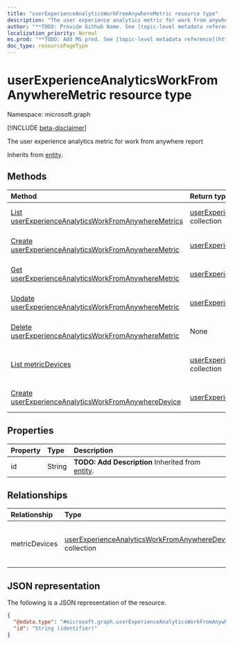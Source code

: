 ```yaml
---
title: "userExperienceAnalyticsWorkFromAnywhereMetric resource type"
description: "The user experience analytics metric for work from anywhere report"
author: "**TODO: Provide Github Name. See [topic-level metadata reference](https://msgo.azurewebsites.net/add/document/guidelines/metadata.html#topic-level-metadata)**"
localization_priority: Normal
ms.prod: "**TODO: Add MS prod. See [topic-level metadata reference](https://msgo.azurewebsites.net/add/document/guidelines/metadata.html#topic-level-metadata)**"
doc_type: resourcePageType
---
```


# userExperienceAnalyticsWorkFromAnywhereMetric resource type

Namespace: microsoft.graph

[!INCLUDE [beta-disclaimer](../../includes/beta-disclaimer.md)]

The user experience analytics metric for work from anywhere report


Inherits from [entity](../resources/entity.md).

## Methods
|Method|Return type|Description|
|:---|:---|:---|
|[List userExperienceAnalyticsWorkFromAnywhereMetrics](../api/userexperienceanalyticsworkfromanywheremetric-list.md)|[userExperienceAnalyticsWorkFromAnywhereMetric](../resources/userexperienceanalyticsworkfromanywheremetric.md) collection|Get a list of the [userExperienceAnalyticsWorkFromAnywhereMetric](../resources/userexperienceanalyticsworkfromanywheremetric.md) objects and their properties.|
|[Create userExperienceAnalyticsWorkFromAnywhereMetric](../api/userexperienceanalyticsworkfromanywheremetric-create.md)|[userExperienceAnalyticsWorkFromAnywhereMetric](../resources/userexperienceanalyticsworkfromanywheremetric.md)|Create a new [userExperienceAnalyticsWorkFromAnywhereMetric](../resources/userexperienceanalyticsworkfromanywheremetric.md) object.|
|[Get userExperienceAnalyticsWorkFromAnywhereMetric](../api/userexperienceanalyticsworkfromanywheremetric-get.md)|[userExperienceAnalyticsWorkFromAnywhereMetric](../resources/userexperienceanalyticsworkfromanywheremetric.md)|Read the properties and relationships of a [userExperienceAnalyticsWorkFromAnywhereMetric](../resources/userexperienceanalyticsworkfromanywheremetric.md) object.|
|[Update userExperienceAnalyticsWorkFromAnywhereMetric](../api/userexperienceanalyticsworkfromanywheremetric-update.md)|[userExperienceAnalyticsWorkFromAnywhereMetric](../resources/userexperienceanalyticsworkfromanywheremetric.md)|Update the properties of a [userExperienceAnalyticsWorkFromAnywhereMetric](../resources/userexperienceanalyticsworkfromanywheremetric.md) object.|
|[Delete userExperienceAnalyticsWorkFromAnywhereMetric](../api/userexperienceanalyticsworkfromanywheremetric-delete.md)|None|Deletes a [userExperienceAnalyticsWorkFromAnywhereMetric](../resources/userexperienceanalyticsworkfromanywheremetric.md) object.|
|[List metricDevices](../api/userexperienceanalyticsworkfromanywheremetric-list-metricdevices.md)|[userExperienceAnalyticsWorkFromAnywhereDevice](../resources/userexperienceanalyticsworkfromanywheredevice.md) collection|Get the userExperienceAnalyticsWorkFromAnywhereDevice resources from the metricDevices navigation property.|
|[Create userExperienceAnalyticsWorkFromAnywhereDevice](../api/userexperienceanalyticsworkfromanywheremetric-post-metricdevices.md)|[userExperienceAnalyticsWorkFromAnywhereDevice](../resources/userexperienceanalyticsworkfromanywheredevice.md)|Create a new userExperienceAnalyticsWorkFromAnywhereDevice object.|

## Properties
|Property|Type|Description|
|:---|:---|:---|
|id|String|**TODO: Add Description** Inherited from [entity](../resources/entity.md).|

## Relationships
|Relationship|Type|Description|
|:---|:---|:---|
|metricDevices|[userExperienceAnalyticsWorkFromAnywhereDevice](../resources/userexperienceanalyticsworkfromanywheredevice.md) collection|The work from anywhere metric devices.|

## JSON representation
The following is a JSON representation of the resource.
<!-- {
  "blockType": "resource",
  "keyProperty": "id",
  "@odata.type": "microsoft.graph.userExperienceAnalyticsWorkFromAnywhereMetric",
  "baseType": "microsoft.graph.entity",
  "openType": false
}
-->
``` json
{
  "@odata.type": "#microsoft.graph.userExperienceAnalyticsWorkFromAnywhereMetric",
  "id": "String (identifier)"
}
```

